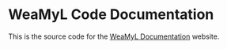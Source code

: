 # WeaMyL Code Documentation

This is the source code for the [WeaMyL Documentation](https://metno.github.io/weamyl) website.
